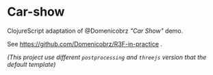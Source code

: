 # Car-show

ClojureScript adaptation of @Domenicobrz _"Car Show"_ demo.

See https://github.com/Domenicobrz/R3F-in-practice .

_(This project use different `postprocessing` and `threejs` version that the default template)_
